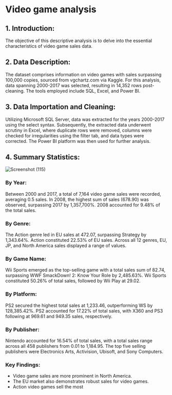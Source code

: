 # Video game analysis


## 1. Introduction:
The objective of this descriptive analysis is to delve into the essential characteristics of video game sales data.

## 2. Data Description:
The dataset comprises information on video games with sales surpassing 100,000 copies, sourced from vgchartz.com via Kaggle. For this analysis, data spanning 2000-2017 was selected, resulting in 14,352 rows post-cleaning. The tools employed include SQL, Excel, and Power BI.

## 3. Data Importation and Cleaning:
Utilizing Microsoft SQL Server, data was extracted for the years 2000-2017 using the select syntax. Subsequently, the extracted data underwent scrutiny in Excel, where duplicate rows were removed, columns were checked for irregularities using the filter tab, and data types were corrected. The Power BI platform was then used for further analysis.

## 4. Summary Statistics:
![Screenshot (115)](https://github.com/TcAnalyst/videogameanalysis/assets/142181097/346221b0-ddc0-4c23-be54-4244616780c3)

### By Year:
Between 2000 and 2017, a total of 7,164 video game sales were recorded, averaging 0.5 sales. In 2008, the highest sum of sales (678.90) was observed, surpassing 2017 by 1,357,700%. 2008 accounted for 9.48% of the total sales.

### By Genre:
The Action genre led in EU sales at 472.07, surpassing Strategy by 1,343.64%. Action constituted 22.53% of EU sales. Across all 12 genres, EU, JP, and North America sales displayed a range of values.

### By Game Name:
Wii Sports emerged as the top-selling game with a total sales sum of 82.74, surpassing WWF SmackDown! 2: Know Your Role by 2,485.63%. Wii Sports constituted 50.26% of total sales, followed by Wii Play at 29.02.

### By Platform:
PS2 secured the highest total sales at 1,233.46, outperforming WS by 128,385.42%. PS2 accounted for 17.22% of total sales, with X360 and PS3 following at 969.61 and 949.35 sales, respectively.

### By Publisher:
Nintendo accounted for 16.54% of total sales, with a total sales range across all 458 publishers from 0.01 to 1,184.95. The top five selling publishers were Electronics Arts, Activision, Ubisoft, and Sony Computers.

### Key Findings:
- Video game sales are more prominent in North America.
- The EU market also demonstrates robust sales for video games.
- Action video games sell the most
